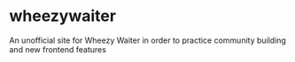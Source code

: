 # wheezywaiter
An unofficial site for Wheezy Waiter in order to practice community building and new frontend features
